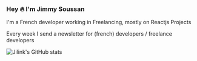 ### Hey 🔥 I'm Jimmy Soussan

I'm a French developer working in Freelancing, mostly on Reactjs Projects

Every week I send a newsletter for (french) developers / freelance developers


![Jilink's GitHub stats](https://github-readme-stats.vercel.app/api?username=jilink&show_icons=true&theme=dark) 
